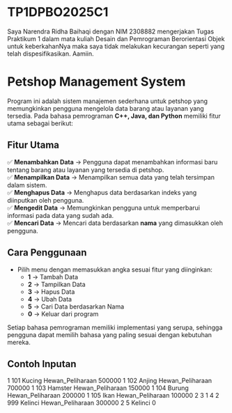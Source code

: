 # TP1DPBO2025C1

Saya Narendra Ridha Baihaqi dengan NIM 2308882 mengerjakan Tugas Praktikum 1 dalam mata kuliah Desain dan Pemrograman Berorientasi Objek untuk keberkahanNya maka saya tidak melakukan kecurangan seperti yang telah dispesifikasikan. Aamiin.

# **Petshop Management System**  
Program ini adalah sistem manajemen sederhana untuk petshop yang memungkinkan pengguna mengelola data barang atau layanan yang tersedia. Pada bahasa pemrograman **C++, Java, dan Python** memiliki fitur utama sebagai berikut:  

## **Fitur Utama**  
✅ **Menambahkan Data** → Pengguna dapat menambahkan informasi baru tentang barang atau layanan yang tersedia di petshop.  
✅ **Menampilkan Data** → Menampilkan semua data yang telah tersimpan dalam sistem.  
✅ **Menghapus Data** → Menghapus data berdasarkan indeks yang diinputkan oleh pengguna.  
✅ **Mengedit Data** → Memungkinkan pengguna untuk memperbarui informasi pada data yang sudah ada.  
✅ **Mencari Data** → Mencari data berdasarkan **nama** yang dimasukkan oleh pengguna.  

## **Cara Penggunaan**  
- Pilih menu dengan memasukkan angka sesuai fitur yang diinginkan:  
  - **1** → Tambah Data  
  - **2** → Tampilkan Data  
  - **3** → Hapus Data  
  - **4** → Ubah Data  
  - **5** → Cari Data berdasarkan Nama  
  - **0** → Keluar dari program  

Setiap bahasa pemrograman memiliki implementasi yang serupa, sehingga pengguna dapat memilih bahasa yang paling sesuai dengan kebutuhan mereka.  

## **Contoh Inputan**  
1
101
Kucing
Hewan_Peliharaan
500000
1
102
Anjing
Hewan_Peliharaan
700000
1
103
Hamster
Hewan_Peliharaan
150000
1
104
Burung
Hewan_Peliharaan
200000
1
105
Ikan
Hewan_Peliharaan
100000
2
3
1
4
2
999
Kelinci
Hewan_Peliharaan
300000
2
5
Kelinci
0

